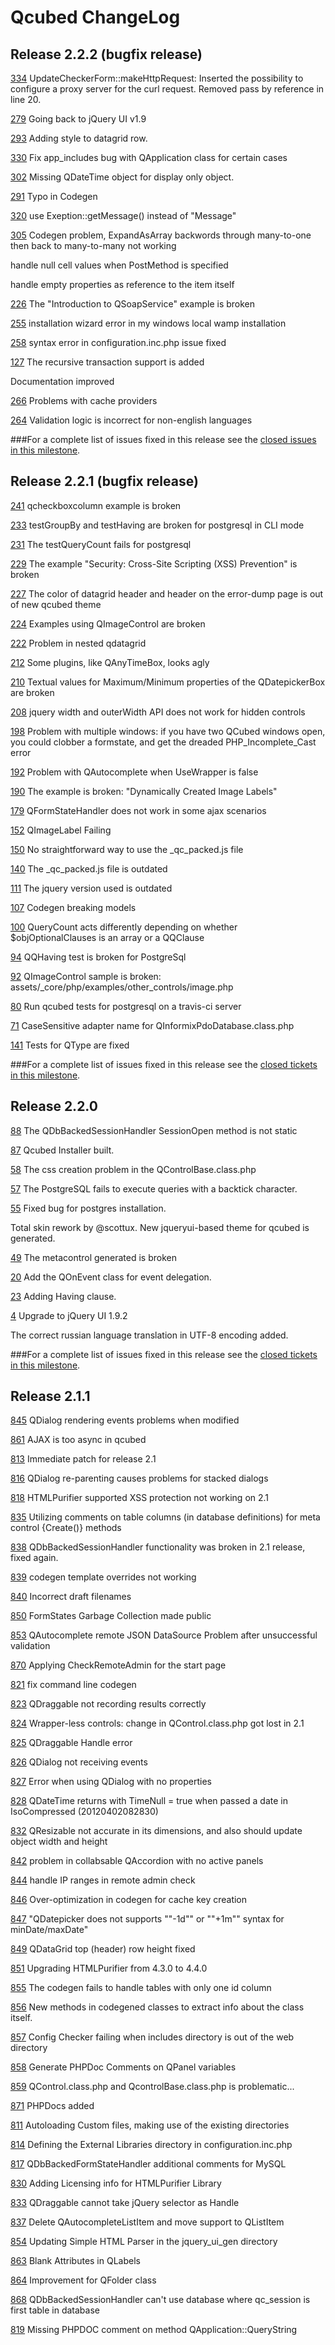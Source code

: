 Qcubed ChangeLog
===================

## Release 2.2.2 (bugfix release)

[334](https://github.com/qcubed/framework/issues/334) UpdateCheckerForm::makeHttpRequest: Inserted the possibility to configure a proxy server for the curl request. Removed pass by reference in line 20.

[279](https://github.com/qcubed/framework/issues/279) Going back to jQuery UI v1.9

[293](https://github.com/qcubed/framework/issues/293) Adding style to datagrid row.

[330](https://github.com/qcubed/framework/issues/330) Fix app_includes bug with QApplication class for certain cases

[302](https://github.com/qcubed/framework/issues/302) Missing QDateTime object for display only object.

[291](https://github.com/qcubed/framework/issues/291) Typo in Codegen

[320](https://github.com/qcubed/framework/issues/320) use Exeption::getMessage() instead of "Message"

[305](https://github.com/qcubed/framework/issues/395) Codegen problem, ExpandAsArray backwords through many-to-one then back to many-to-many not working

handle null cell values when PostMethod is specified

handle empty properties as reference to the item itself

[226](https://github.com/qcubed/framework/issues/226) The "Introduction to QSoapService" example is broken

[255](https://github.com/qcubed/framework/issues/255) installation wizard error in my windows local wamp installation

[258](https://github.com/qcubed/framework/issues/258) syntax error in configuration.inc.php issue fixed

[127](https://github.com/qcubed/framework/issues/127) The recursive transaction support is added

Documentation improved

[266](https://github.com/qcubed/framework/issues/266) Problems with cache providers

[264](https://github.com/qcubed/framework/issues/264) Validation logic is incorrect for non-english languages 

###For a complete list of issues fixed in this release see the [closed issues in this milestone](https://github.com/qcubed/framework/issues?milestone=8&page=1&state=closed "Release 2.2.2 closed issues").


## Release 2.2.1 (bugfix release)

[241](https://github.com/qcubed/framework/issues/241) qcheckboxcolumn example is broken

[233](https://github.com/qcubed/framework/issues/233) testGroupBy and testHaving are broken for postgresql in CLI mode

[231](https://github.com/qcubed/framework/issues/231) The testQueryCount fails for postgresql

[229](https://github.com/qcubed/framework/issues/229) The example "Security: Cross-Site Scripting (XSS) Prevention" is broken

[227](https://github.com/qcubed/framework/issues/227) The color of datagrid header and header on the error-dump page is out of new qcubed theme

[224](https://github.com/qcubed/framework/issues/224) Examples using QImageControl are broken

[222](https://github.com/qcubed/framework/issues/222) Problem in nested qdatagrid

[212](https://github.com/qcubed/framework/issues/212) Some plugins, like QAnyTimeBox, looks agly

[210](https://github.com/qcubed/framework/issues/210) Textual values for Maximum/Minimum properties of the QDatepickerBox are broken

[208](https://github.com/qcubed/framework/issues/208) jquery width and outerWidth API does not work for hidden controls

[198](https://github.com/qcubed/framework/issues/198) Problem with multiple windows: if you have two QCubed windows open, you could clobber a formstate, and get the dreaded PHP_Incomplete_Cast error

[192](https://github.com/qcubed/framework/issues/192) Problem with QAutocomplete when UseWrapper is false

[190](https://github.com/qcubed/framework/issues/190) The example is broken: "Dynamically Created Image Labels"

[179](https://github.com/qcubed/framework/issues/179) QFormStateHandler does not work in some ajax scenarios

[152](https://github.com/qcubed/framework/issues/152) QImageLabel Failing

[150](https://github.com/qcubed/framework/issues/150) No straightforward way to use the _qc_packed.js file

[140](https://github.com/qcubed/framework/issues/140) The _qc_packed.js file is outdated

[111](https://github.com/qcubed/framework/issues/111) The jquery version used is outdated

[107](https://github.com/qcubed/framework/issues/107) Codegen breaking models

[100](https://github.com/qcubed/framework/issues/100) QueryCount acts differently depending on whether $objOptionalClauses is an array or a QQClause

[94](https://github.com/qcubed/framework/issues/94) QQHaving test is broken for PostgreSql

[92](https://github.com/qcubed/framework/issues/92) QImageControl sample is broken: assets/_core/php/examples/other_controls/image.php

[80](https://github.com/qcubed/framework/issues/80) Run qcubed tests for postgresql on a travis-ci server

[71](https://github.com/qcubed/framework/issues/71) CaseSensitive adapter name for QInformixPdoDatabase.class.php

[141](https://github.com/qcubed/framework/issues/141) Tests for QType are fixed

###For a complete list of issues fixed in this release see the [closed tickets in this milestone](https://github.com/qcubed/framework/issues?milestone=6&page=1&state=closed "Release 2.2.1 closed tickets").


## Release 2.2.0

[88](https://github.com/qcubed/framework/issues/88) The QDbBackedSessionHandler SessionOpen method is not static

[87](https://github.com/qcubed/framework/pull/87) Qcubed Installer built.

[58](https://github.com/qcubed/framework/issues/58) The css creation problem in the QControlBase.class.php

[57](https://github.com/qcubed/framework/pull/57) The PostgreSQL fails to execute queries with a backtick character.

[55](https://github.com/qcubed/framework/pull/55) Fixed bug for postgres installation.

Total skin rework by @scottux. New jqueryui-based theme for qcubed is generated.

[49](https://github.com/qcubed/framework/issues/49) The metacontrol generated is broken

[20](https://github.com/qcubed/framework/pull/20) Add the QOnEvent class for event delegation.

[23](https://github.com/qcubed/framework/issues/23) Adding Having clause.

[4](https://github.com/qcubed/framework/issues/4) Upgrade to jQuery UI 1.9.2

The correct russian language translation in UTF-8 encoding added.

###For a complete list of issues fixed in this release see the [closed tickets in this milestone](https://github.com/qcubed/framework/issues?milestone=2&page=1&state=closed "Release 2.2.0 closed tickets").


## Release 2.1.1
[845](http://trac.qcu.be/projects/qcubed/ticket/845) QDialog rendering events problems when modified

[861](http://trac.qcu.be/projects/qcubed/ticket/861) AJAX is too async in qcubed

[813](http://trac.qcu.be/projects/qcubed/ticket/813) Immediate patch for release 2.1

[816](http://trac.qcu.be/projects/qcubed/ticket/816) QDialog re-parenting causes problems for stacked dialogs

[818](http://trac.qcu.be/projects/qcubed/ticket/818) HTMLPurifier supported XSS protection not working on 2.1

[835](http://trac.qcu.be/projects/qcubed/ticket/835) Utilizing comments on table columns (in database definitions) for meta control {Create()} methods

[838](http://trac.qcu.be/projects/qcubed/ticket/838) QDbBackedSessionHandler functionality was broken in 2.1 release, fixed again.

[839](http://trac.qcu.be/projects/qcubed/ticket/839) codegen template overrides not working

[840](http://trac.qcu.be/projects/qcubed/ticket/840) Incorrect draft filenames

[850](http://trac.qcu.be/projects/qcubed/ticket/850) FormStates Garbage Collection made public

[853](http://trac.qcu.be/projects/qcubed/ticket/853) QAutocomplete remote JSON DataSource Problem after unsuccessful validation

[870](http://trac.qcu.be/projects/qcubed/ticket/870) Applying CheckRemoteAdmin for the start page

[821](http://trac.qcu.be/projects/qcubed/ticket/821) fix command line codegen

[823](http://trac.qcu.be/projects/qcubed/ticket/823) QDraggable not recording results correctly

[824](http://trac.qcu.be/projects/qcubed/ticket/824) Wrapper-less controls: change in QControl.class.php got lost in 2.1

[825](http://trac.qcu.be/projects/qcubed/ticket/825) QDraggable Handle error

[826](http://trac.qcu.be/projects/qcubed/ticket/826) QDialog not receiving events

[827](http://trac.qcu.be/projects/qcubed/ticket/827) Error when using QDialog with no properties

[828](http://trac.qcu.be/projects/qcubed/ticket/828) QDateTime returns with TimeNull = true when passed a date in IsoCompressed (20120402082830)

[832](http://trac.qcu.be/projects/qcubed/ticket/832) QResizable not accurate in its dimensions, and also should update object width and height

[842](http://trac.qcu.be/projects/qcubed/ticket/842) problem in collabsable QAccordion with no active panels

[844](http://trac.qcu.be/projects/qcubed/ticket/844) handle IP ranges in remote admin check

[846](http://trac.qcu.be/projects/qcubed/ticket/846) Over-optimization in codegen for cache key creation

[847](http://trac.qcu.be/projects/qcubed/ticket/847) "QDatepicker does not supports ""-1d"" or ""+1m"" syntax for minDate/maxDate"

[849](http://trac.qcu.be/projects/qcubed/ticket/849) QDataGrid top (header) row height fixed

[851](http://trac.qcu.be/projects/qcubed/ticket/851) Upgrading HTMLPurifier from 4.3.0 to 4.4.0

[855](http://trac.qcu.be/projects/qcubed/ticket/855) The codegen fails to handle tables with only one id column

[856](http://trac.qcu.be/projects/qcubed/ticket/856) New methods in codegened classes to extract info about the class itself.

[857](http://trac.qcu.be/projects/qcubed/ticket/857) Config Checker failing when includes directory is out of the web directory

[858](http://trac.qcu.be/projects/qcubed/ticket/858) Generate PHPDoc Comments on QPanel variables

[859](http://trac.qcu.be/projects/qcubed/ticket/859) QControl.class.php and QcontrolBase.class.php is problematic...

[871](http://trac.qcu.be/projects/qcubed/ticket/871) PHPDocs added

[811](http://trac.qcu.be/projects/qcubed/ticket/811) Autoloading Custom files, making use of the existing directories

[814](http://trac.qcu.be/projects/qcubed/ticket/814) Defining the External Libraries directory in configuration.inc.php

[817](http://trac.qcu.be/projects/qcubed/ticket/817) QDbBackedFormStateHandler additional comments for MySQL

[830](http://trac.qcu.be/projects/qcubed/ticket/830) Adding Licensing info for HTMLPurifier Library

[833](http://trac.qcu.be/projects/qcubed/ticket/833) QDraggable cannot take jQuery selector as Handle

[837](http://trac.qcu.be/projects/qcubed/ticket/837) Delete QAutocompleteListItem and move support to QListItem

[854](http://trac.qcu.be/projects/qcubed/ticket/854) Updating Simple HTML Parser in the jquery_ui_gen directory

[863](http://trac.qcu.be/projects/qcubed/ticket/863) Blank Attributes in QLabels

[864](http://trac.qcu.be/projects/qcubed/ticket/864) Improvement for QFolder class

[868](http://trac.qcu.be/projects/qcubed/ticket/868) QDbBackedSessionHandler can't use database where qc_session is first table in database

[819](http://trac.qcu.be/projects/qcubed/ticket/819) Missing PHPDOC comment on method QApplication::QueryString
